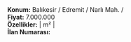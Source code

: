 ## 

**Konum:** Balıkesir / Edremit / Narlı Mah. /  
**Fiyat:** 7.000.000  
**Özellikler:**  |  m² |   
**İlan Numarası:** 
